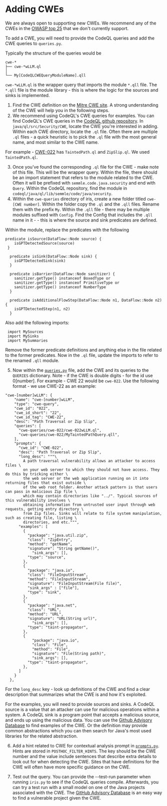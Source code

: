 # Adding CWEs
We are always open to supporting new CWEs. We recommend any of the CWEs in the [OWASP top 25](https://cwe.mitre.org/top25/) that we don't currently support. 

To add a CWE, you will need to provide the CodeQL queries and add the CWE queries to `queries.py`. 

Typically the structure of the queries would be
```
cwe-*
├── cwe-*wLLM.ql
│   
└── My[CodeQLCWEQueryModuleName].qll
```
`cwe-*wLLM.ql` is the wrapper query that imports the module `*.qll` file. The `*.qll` file is the module library - this is where the logic for the sources and sinks is implemented. 

1. Find the CWE definition on the [Mitre CWE site](https://cwe.mitre.org/data/definitions/502.html). A strong understanding of the CWE will help you in the following steps.
2. We recommend using CodeQL's CWE queries for examples. You can find CodeQL's CWE queries in the [CodeQL github repository](https://github.com/github/codeql). In `java/ql/src/Security/CWE`, locate the CWE you're interested in adding. Within each CWE directory, locate the `.ql` file. Often there are multiple `.ql` files - a quick heuristic is to pick the `.ql` file with the most general name, and most similar to the CWE name. 

For example - [CWE-022](https://cwe.mitre.org/data/definitions/22.html) has `TaintedPath.ql` and `ZipSlip.ql`. We used `TaintedPath.ql`. 

3. Once you've found the corresponding `.ql` file for the CWE - make note of this file. This will be the wrapper query. Within the file, there should be an import statement that refers to the module related to the CWE. Often it will be prefixed with `semmle.code.java.security` and end with `Query`. Within the CodeQL repository, find the module in `codeql/java/ql/lib/semmle/code/java/security`. 
4. Within the `cwe-queries` directory of iris, create a new folder titled `cwe-[CWE number]`. Within the folder copy the `.ql` and the `.qll` files. Rename them with the prefix `My`. Within the `.qll` file - there may be multiple modules suffixed with `Config`. Find the Config that includes the `.qll` name in it - - this is where the source and sink predicates are defined. 

Within the module, replace the predicates with the following
```
predicate isSource(DataFlow::Node source) {
    isGPTDetectedSource(source)
 }

  predicate isSink(DataFlow::Node sink) {
    isGPTDetectedSink(sink)
  }

  predicate isBarrier(DataFlow::Node sanitizer) {
    sanitizer.getType() instanceof BoxedType or
    sanitizer.getType() instanceof PrimitiveType or
    sanitizer.getType() instanceof NumberType
  }

  predicate isAdditionalFlowStep(DataFlow::Node n1, DataFlow::Node n2) {
    isGPTDetectedStep(n1, n2)
  }
```

Also add the following imports:
```
 import MySources
 import MySinks
 import MySummaries
```

Remove the former predicate definitions and anything else in the file related to the former predicates. Now in the `.ql` file, update the imports to refer to the renamed `.qll` module.

5. Now within the [`queries.py`](../src/queries.py) file, add the CWE and its queries to the `QUERIES` dictionary. Note - if the CWE is double digits - for the id use 0[number]. For example - CWE 22 would be `cwe-022`. Use the following format - we use CWE-22 as an example:
```
"cwe-[number]wLLM": {
    "name": "cwe-[number]wLLM",
    "type": "cwe-query",
    "cwe_id": "022",
    "cwe_id_short": "22",
    "cwe_id_tag": "CWE-22",
    "desc": "Path Traversal or Zip Slip",
    "queries": [
      "cwe-queries/cwe-022/cwe-022wLLM.ql",
      "cwe-queries/cwe-022/MyTaintedPathQuery.qll",
    ],
    "prompts": {
      "cwe_id": "CWE-022",
      "desc": "Path Traversal or Zip Slip",
      "long_desc": """\
        A path traversal vulnerability allows an attacker to access files \
        on your web server to which they should not have access. They do this by tricking either \
        the web server or the web application running on it into returning files that exist outside \
        of the web root folder. Another attack pattern is that users can pass in malicious Zip file \
        which may contain directories like "../". Typical sources of this vulnerability involves \
        obtaining information from untrusted user input through web requests, getting entry directory \
        from Zip files. Sinks will relate to file system manipulation, such as creating file, listing \
        directories, and etc.""",
      "examples": [
        {
          "package": "java.util.zip",
          "class": "ZipEntry",
          "method": "getName",
          "signature": "String getName()",
            "sink_args": [],
          "type": "source",
        },
        {
          "package": "java.io",
          "class": "FileInputStream",
          "method": "FileInputStream",
          "signature": "FileInputStream(File file)",
          "sink_args" : ["file"],
          "type": "sink",
        },
        {
          "package": "java.net",
          "class": "URL",
          "method": "URL",
          "signature": "URL(String url)",
            "sink_args": [],
          "type": "taint-propagator",
        },
        {
            "package": "java.io",
            "class": "File",
            "method": "File",
            "signature": "File(String path)",
            "sink_args": [],
          "type": "taint-propagator",
        },
      ]
    }
  },
```

For the `long_desc` key - look up definitions of the CWE and find a clear description that summarizes what the CWE is and how it's exploited. 

For the examples, you will need to provide sources and sinks. A CodeQL source is a value that an attacker can use for malicious operations within a system. A CodeQL sink is a program point that accepts a malicious source, and ends up using the malicious data. You can use the [Github Advisory Database](https://github.com/advisories) to find examples of the CWE. Or the definition may provide common abstractions which you can then search for Java's most used libraries for the related abstraction. 

6. Add a hint related to CWE for contextual analysis prompt in [`prompts.py`](../src/prompts.py). Hints are stored in `POSTHOC_FILTER_HINTS`. The key should be the CWE number and the value include sentences that describe extra details to look out for when detecting the CWE. Sites that have definitions for the CWE will often have more specific guidance on the CWE.

6. Test out the query. You can provide the --test-run parameter when running `iris.py` to see if the CodeQL queries compile. Afterwards, you can try a test run with a small model on one of the Java projects associated with the CWE. The [GitHub Advisory Database](https://github.com/advisories) is an easy way to find a vulnerable project given the CWE.
